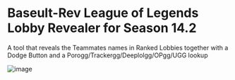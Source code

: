 # Baseult-Rev League of Legends Lobby Revealer for Season 14.2
A tool that reveals the Teammates names in Ranked Lobbies together with a Dodge Button and a Porogg/Trackergg/Deeplolgg/OPgg/UGG lookup

![image](https://i.imgur.com/Ejm6uCB.png)
